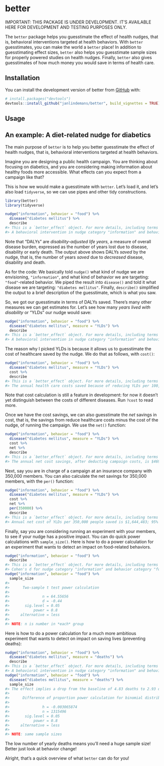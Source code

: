 
<!-- Edit this to prevent git error: 9827634 -->
<!-- README.md is generated from README.Rmd. Please edit that file -->

# better

IMPORTANT: THIS PACKAGE IS UNDER DEVELOPMENT. IT’S AVAILABLE HERE FOR
DEVELOPMENT AND TESTING PURPOSES ONLY.

<!-- COPY from better.rmd -->

The `better` package helps you guesstimate the effect of health nudges,
that is, behavioral interventions targeted at health behaviors. With
`better` guesstimates, you can make the world a `better` place! In
addition to guesstimating effect sizes, `better` also helps you
guesstimate sample sizes for properly powered studies on health nudges.
Finally, `better` also gives guesstimates of how much money you would
save in terms of health care.

## Installation

You can install the development version of better from
[GitHub](https://github.com/) with:

``` r
# install.packages("devtools")
devtools::install_github("janlindemans/better", build_vignettes = TRUE)
```

## Usage

<!-- COPY from better vignette: edit original there -->

## An example: A diet-related nudge for diabetics

<!-- ORIGINAL HERE - COPY PASTE it to elsewhere -->

The main purpose of `better` is to help you better guesstimate the
effect of health nudges, that is, behavioral interventions targeted at
health behaviors.

Imagine you are designing a public health campaign. You are thinking
about focusing on diabetics, and you are considering making information
about healthy foods more accessible. What effects can you expect from a
campaign like that?

This is how we would make a guesstimate with `better`. Let’s load it,
and let’s also load `tidyverse`, so we can use pipes and other tidy
constructions.

``` r
library(better)
library(tidyverse)

nudge("information", behavior = "food") %>% 
  disease("diabetes mellitus") %>%
  describe
#> This is a `better_effect` object. For more details, including terms of use, run `?disease`.
#> A behavioral intervention in nudge category "information" and behavior category "food" that targets diabetes mellitus saves 85.2 DALYs per 100,000 people, 95% CI [29.5, 157.3].
```

Note that “DALYs” are *disability-adjusted life years*, a measure of
overall disease burden, expressed as the number of years lost due to
disease, disability or early death. The output above shows DALYs *saved*
by the nudge, that is, the number of years *saved* due to *decreased*
disease, disability and death.

As for the code: We basically told `nudge()` what kind of nudge we are
envisioning, `"information"`, and what kind of behavior we are
targeting: `"food"`-related behavior. We piped the result into
`disease()` and told it what disease we are targeting:
`"diabetes mellitus"`. Finally, `describe()` simplified the output to a
brief description of the guesstimate, which is what you saw.

So, we got our guesstimate in terms of DALYs saved. There’s many other
measures we can get estimates for. Let’s see how many *years lived with
disability* or “YLDs” our nudge would save:

``` r
nudge("information", behavior = "food") %>%
  disease("diabetes mellitus", measure = "YLDs") %>%
  describe
#> This is a `better_effect` object. For more details, including terms of use, run `?disease`.
#> A behavioral intervention in nudge category "information" and behavior category "food" that targets diabetes mellitus saves 46.9 YLDs per 100,000 people, 95% CI [14.0, 95.9].
```

The reason why I picked YLDs is because it allows us to guesstimate the
cost of healthcare saved by the nudge. We do that as follows, with
`cost()`:

``` r
nudge("information", behavior = "food") %>%
  disease("diabetes mellitus", measure = "YLDs") %>%
  cost %>%
  describe
#> This is a `better_effect` object. For more details, including terms of use, run `?disease`.
#> The annual health care costs saved because of reducing YLDs per 100,000 people is $499,525; 95% CI [126,528; 1,178,042].
```

Note that cost calculation is still a feature in development: for now it
doesn’t yet distinguish between the costs of different diseases. Run
`?cost` to read more.

Once we have the cost savings, we can also guesstimate the *net* savings
in cost, that is, the savings from reduce healthcare costs minus the
cost of the nudge, of running the campaign. We use the `net()` function:

``` r
nudge("information", behavior = "food") %>%
  disease("diabetes mellitus", measure = "YLDs") %>%
  cost %>%
  net %>%
  describe
#> This is a `better_effect` object. For more details, including terms of use, run `?disease`.
#> The annual net cost savings, after deducting campaign costs, is $469,852; 95% CI [69,162; 1,176,064].
```

Next, say you are in charge of a campaign at an insurance company with
350,000 members. You can also calculate the net savings for 350,000
members, with the `per()` function:

``` r
nudge("information", behavior = "food") %>%
  disease("diabetes mellitus", measure = "YLDs") %>%
  cost %>%
  net %>%
  per(350000) %>%
  describe
#> This is a `better_effect` object. For more details, including terms of use, run `?disease`.
#> Annual net cost of YLDs per 350,000 people saved is $1,644,483; 95% CI [242,066; 4,116,223].
```

Finally, say you are considering running an experiment with your
members, to see if your nudge has a positive impact. You can do quick
power calculations with `sample_size()`. Here is how to do a power
calculation for an experiment that wants to detect an impact on
food-related behaviors.

``` r
nudge("information", behavior = "food") %>%
  describe
#> This is a `better_effect` object. For more details, including terms of use, run `?disease`.
#> Cohen's d for nudge category "information" and behavior category "food" is 0.44, 95% CI [0.19, 0.70].
nudge("information", behavior = "food") %>%
  sample_size
#> 
#>      Two-sample t test power calculation 
#> 
#>               n = 64.55656
#>               d = -0.44
#>       sig.level = 0.05
#>           power = 0.8
#>     alternative = less
#> 
#> NOTE: n is number in *each* group
```

Here is how to do a power calculation for a much more ambitious
experiment that wants to detect on impact on saving lives (preventing
deaths):

``` r
nudge("information", behavior = "food") %>%
  disease("diabetes mellitus", measure = "deaths") %>%
  describe
#> This is a `better_effect` object. For more details, including terms of use, run `?disease`.
#> A behavioral intervention in nudge category "information" and behavior category "food" that targets diabetes mellitus saves 1.90 deaths per 100,000 people, 95% CI [0.71, 3.26].
nudge("information", behavior = "food") %>%
  disease("diabetes mellitus", measure = "deaths") %>%
  sample_size
#> The effect implies a drop from the baseline of 4.83 deaths to 2.93 deaths per 100,000. We translate these proportions into a Cohen's h with pwr::ES.h() for the power calculation.
#> 
#>      Difference of proportion power calculation for binomial distribution (arcsine transformation) 
#> 
#>               h = -0.003065874
#>               n = 1315496
#>       sig.level = 0.05
#>           power = 0.8
#>     alternative = less
#> 
#> NOTE: same sample sizes
```

The low number of yearly deaths means you’ll need a huge sample size!
Better just look at behavior change!

Alright, that’s a quick overview of what `better` can do for you!

<!-- END COPY -->
